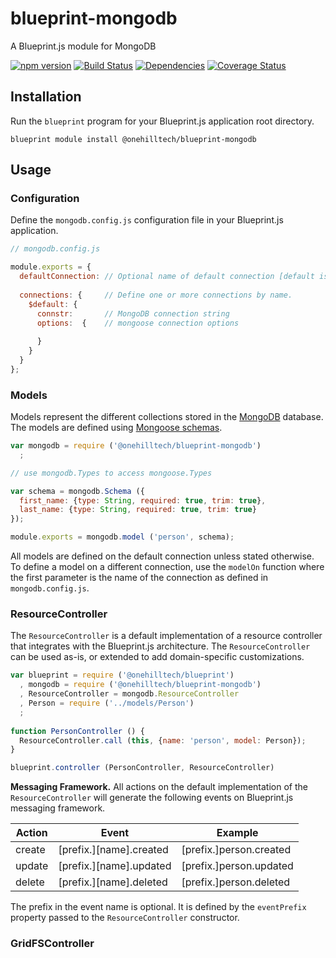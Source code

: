 blueprint-mongodb
=================

A Blueprint.js module for MongoDB

[![npm version](https://img.shields.io/npm/v/@onehilltech/blueprint-mongodb.svg)](https://www.npmjs.com/package/@onehilltech/blueprint-mongodb)
[![Build Status](https://travis-ci.org/onehilltech/blueprint-mongodb.svg?branch=master)](https://travis-ci.org/onehilltech/blueprint-mongodb)
[![Dependencies](https://david-dm.org/onehilltech/blueprint-mongodb.svg)](https://david-dm.org/onehilltech/blueprint-mongodb)
[![Coverage Status](https://coveralls.io/repos/github/onehilltech/blueprint-mongodb/badge.svg?branch=master)](https://coveralls.io/github/onehilltech/blueprint-mongodb?branch=master)


Installation
------------

Run the `blueprint` program for your Blueprint.js application root directory.

    blueprint module install @onehilltech/blueprint-mongodb

Usage
-----

### Configuration

Define the `mongodb.config.js` configuration file in your Blueprint.js application.

```javascript
// mongodb.config.js

module.exports = {
  defaultConnection: // Optional name of default connection [default is $default]
  
  connections: {     // Define one or more connections by name.    
    $default: {
      connstr:       // MongoDB connection string
      options:  {    // mongoose connection options
            
      }      
    }
  }
};
```

### Models

Models represent the different collections stored in the 
[MongoDB](https://www.mongodb.com) database. The models are defined 
using [Mongoose schemas](http://mongoosejs.com/docs/guide.html).

```javascript
var mongodb = require ('@onehilltech/blueprint-mongodb')
  ;

// use mongodb.Types to access mongoose.Types

var schema = mongodb.Schema ({
  first_name: {type: String, required: true, trim: true},
  last_name: {type: String, required: true, trim: true}
});

module.exports = mongodb.model ('person', schema);
```

All models are defined on the default connection unless stated otherwise. To define
a model on a different connection, use the `modelOn` function where the first parameter
is the name of the connection as defined in `mongodb.config.js`.

### ResourceController

The `ResourceController` is a default implementation of a resource controller
that integrates with the Blueprint.js architecture. The `ResourceController`
can be used as-is, or extended to add domain-specific customizations.

```javascript
var blueprint = require ('@onehilltech/blueprint')
  , mongodb = require ('@onehilltech/blueprint-mongodb')
  , ResourceController = mongodb.ResourceController
  , Person = require ('../models/Person')
  ;
    
function PersonController () {
  ResourceController.call (this, {name: 'person', model: Person});
}

blueprint.controller (PersonController, ResourceController)

```

**Messaging Framework.** All actions on the default implementation of the
`ResourceController` will generate the following events on Blueprint.js messaging 
framework.

| Action | Event | Example |
|--------|-------|---------|
| create | [prefix.][name].created | [prefix.]person.created |
| update | [prefix.][name].updated | [prefix.]person.updated |
| delete | [prefix.][name].deleted | [prefix.]person.deleted |

The prefix in the event name is optional. It is defined by the `eventPrefix` property
passed to the `ResourceController` constructor.
 
### GridFSController


